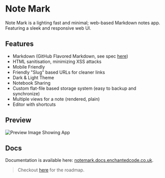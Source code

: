 # Note Mark

Note Mark is a lighting fast and minimal; web-based Markdown notes app. Featuring a sleek and responsive web UI.

## Features
- Markdown (GitHub Flavored Markdown, see spec [here](https://github.github.com/gfm/))
- HTML sanitisation, minimizing XSS attacks
- Mobile Friendly
- Friendly "Slug" based URLs for cleaner links
- Dark & Light Theme
- Notebook Sharing
- Custom flat-file based storage system (easy to backup and synchronize)
- Multiple views for a note (rendered, plain)
- Editor with shortcuts

## Preview
![Preview Image Showing App](site/static/preview.png)

## Docs
Documentation is available here: [notemark.docs.enchantedcode.co.uk](https://notemark.docs.enchantedcode.co.uk/).

> Checkout [here](https://github.com/enchant97/note-mark/issues/47) for the roadmap.